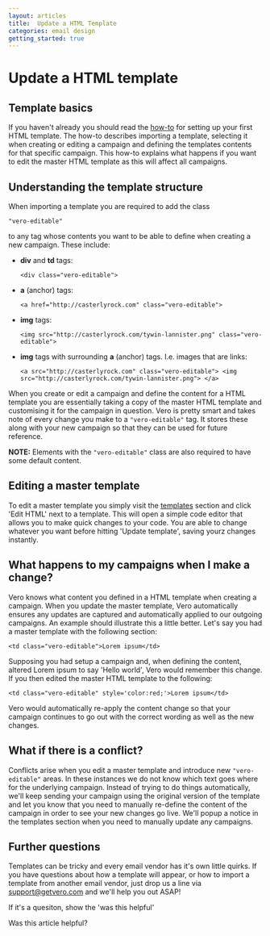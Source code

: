 ```yaml
---
layout: articles
title:  Update a HTML Template
categories: email design
getting_started: true
---
```


# Update a HTML template

## Template basics

If you haven't already you should read the [how-to](html-email-templates) for setting up your first HTML template. The how-to describes importing a template, selecting it when creating or editing a campaign and defining the templates contents for that specific campaign. This how-to explains what happens if you want to edit the master HTML template as this will affect all campaigns.

## Understanding the template structure

When importing a template you are required to add the class

`"vero-editable"`

to any tag whose contents you want to be able to define when creating a new campaign. These include:

- **div** and **td** tags:

  `<div class="vero-editable">`

- **a** (anchor) tags:

  `<a href="http://casterlyrock.com" class="vero-editable">`

- **img** tags:

  `<img src="http://casterlyrock.com/tywin-lannister.png" class="vero-editable">`

- **img** tags with surrounding **a** (anchor) tags. I.e. images that are links:

  `<a src="http://casterlyrock.com" class="vero-editable">
  <img src="http://casterlyrock.com/tywin-lannister.png">
  </a>`

When you create or edit a campaign and define the content for a HTML template you are essentially taking a copy of the master HTML template and customising it for the campaign in question. Vero is pretty smart and takes note of every change you make to a `"vero-editable"` tag. It stores these along with your new campaign so that they can be used for future reference.

**NOTE:**
Elements with the `"vero-editable"` class are also required to have some default content.

## Editing a master template

To edit a master template you simply visit the [templates](http://www.getvero.com/templates) section and click 'Edit HTML' next to a template. This will open a simple code editor that allows you to make quick changes to your code. You are able to change whatever you want before hitting 'Update template', saving yourz changes instantly.

## What happens to my campaigns when I make a change?

Vero knows what content you defined in a HTML template when creating a campaign. When you update the master template, Vero automatically ensures any updates are captured and automatically applied to our outgoing campaigns. An example should illustrate this a little better. Let's say you had a master template with the following section:

`<td class="vero-editable">Lorem ipsum</td>`

Supposing you had setup a campaign and, when defining the content, altered Lorem ipsum to say 'Hello world', Vero would remember this change. If you then edited the master HTML template to the following:

`<td class="vero-editable" style='color:red;'>Lorem ipsum</td>`

Vero would automatically re-apply the content change so that your campaign continues to go out with the correct wording as well as the new changes.

## What if there is a conflict?

Conflicts arise when you edit a master template and introduce new `"vero-editable"` areas. In these instances we do not know which text goes where for the underlying campaign. Instead of trying to do things automatically, we'll keep sending your campaign using the original version of the template and let you know that you need to manually re-define the content of the campaign in order to see your new changes go live. We'll popup a notice in the templates section when you need to manually update any campaigns.

## Further questions

Templates can be tricky and every email vendor has it's own little quirks. If you have questions about how a template will appear, or how to import a template from another email vendor, just drop us a line via [support@getvero.com](mailto:support@getvero.com) and we'll help you out ASAP!

If it's a quesiton, show the 'was this helpful'

Was this article helpful?


